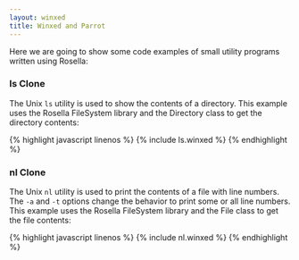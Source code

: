 ```yaml
---
layout: winxed
title: Winxed and Parrot
---
```


Here we are going to show some code examples of small utility programs written
using Rosella:

### ls Clone

The Unix `ls` utility is used to show the contents of a directory. This example
uses the Rosella FileSystem library  and the Directory class to get the
directory contents:

{% highlight javascript linenos %}
{% include ls.winxed %}
{% endhighlight %}

### nl Clone

The Unix `nl` utility is used to print the contents of a file with line numbers.
The `-a` and `-t` options change the behavior to print some or all line numbers.
This example uses the Rosella FileSystem library and the File class to get the
file contents:

{% highlight javascript linenos %}
{% include nl.winxed %}
{% endhighlight %}


